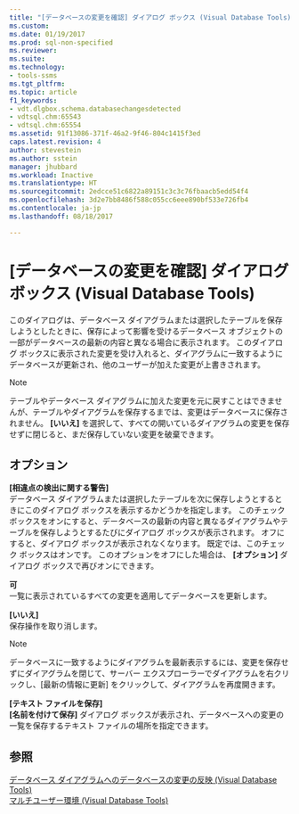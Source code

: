 ```yaml
---
title: "[データベースの変更を確認] ダイアログ ボックス (Visual Database Tools) | Microsoft Docs"
ms.custom: 
ms.date: 01/19/2017
ms.prod: sql-non-specified
ms.reviewer: 
ms.suite: 
ms.technology:
- tools-ssms
ms.tgt_pltfrm: 
ms.topic: article
f1_keywords:
- vdt.dlgbox.schema.databasechangesdetected
- vdtsql.chm:65543
- vdtsql.chm:65554
ms.assetid: 91f13086-371f-46a2-9f46-804c1415f3ed
caps.latest.revision: 4
author: stevestein
ms.author: sstein
manager: jhubbard
ms.workload: Inactive
ms.translationtype: HT
ms.sourcegitcommit: 2edcce51c6822a89151c3c3c76fbaacb5edd54f4
ms.openlocfilehash: 3d2e7bb8486f588c055cc6eee890bf533e726fb4
ms.contentlocale: ja-jp
ms.lasthandoff: 08/18/2017

---
```

# <a name="database-changes-detected-dialog-box-visual-database-tools"></a>[データベースの変更を確認] ダイアログ ボックス (Visual Database Tools)
このダイアログは、データベース ダイアグラムまたは選択したテーブルを保存しようとしたときに、保存によって影響を受けるデータベース オブジェクトの一部がデータベースの最新の内容と異なる場合に表示されます。 このダイアログ ボックスに表示された変更を受け入れると、ダイアグラムに一致するようにデータベースが更新され、他のユーザーが加えた変更が上書きされます。  
  
> [!NOTE]  
> テーブルやデータベース ダイアグラムに加えた変更を元に戻すことはできませんが、テーブルやダイアグラムを保存するまでは、変更はデータベースに保存されません。 **[いいえ]** を選択して、すべての開いているダイアグラムの変更を保存せずに閉じると、まだ保存していない変更を破棄できます。  
  
## <a name="options"></a>オプション  
**[相違点の検出に関する警告]**  
データベース ダイアグラムまたは選択したテーブルを次に保存しようとするときにこのダイアログ ボックスを表示するかどうかを指定します。 このチェック ボックスをオンにすると、データベースの最新の内容と異なるダイアグラムやテーブルを保存しようとするたびにダイアログ ボックスが表示されます。 オフにすると、ダイアログ ボックスが表示されなくなります。 既定では、このチェック ボックスはオンです。 このオプションをオフにした場合は、 **[オプション]** ダイアログ ボックスで再びオンにできます。  
  
**可**  
一覧に表示されているすべての変更を適用してデータベースを更新します。  
  
**[いいえ]**  
保存操作を取り消します。  
  
> [!NOTE]  
> データベースに一致するようにダイアグラムを最新表示するには、変更を保存せずにダイアグラムを閉じて、サーバー エクスプローラーでダイアグラムを右クリックし、[最新の情報に更新] をクリックして、ダイアグラムを再度開きます。  
  
**[テキスト ファイルを保存]**  
**[名前を付けて保存]** ダイアログ ボックスが表示され、データベースへの変更の一覧を保存するテキスト ファイルの場所を指定できます。  
  
## <a name="see-also"></a>参照  
[データベース ダイアグラムへのデータベースの変更の反映 (Visual Database Tools)](../../ssms/visual-db-tools/reconcile-a-database-diagram-with-a-modified-database-visual-database-tools.md)  
[マルチユーザー環境 (Visual Database Tools)](../../ssms/visual-db-tools/multiuser-environments-visual-database-tools.md)  
  

